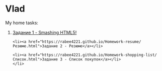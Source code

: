 # Vlad
My home tasks:<br>
<ol>
    <li>
      <a href="https://rabee4221.github.io/Homework-Smashing-HTML5/Smashing.html">Задание 1 - Smashing HTML5!</a>
   
    <li><a href="https://rabee4221.github.io/Homework-resume/Резюме.html">Задание 2 - Резюме</a></li>
   
    <li><a href="https://rabee4221.github.io/Homework-shopping-list/Список.html">Задание 3 - Список покупок</a></li>
    </li>
</ol>

